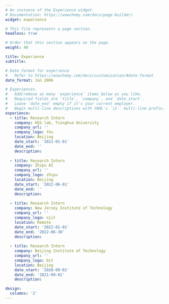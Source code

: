 ```yaml
---
# An instance of the Experience widget.
# Documentation: https://wowchemy.com/docs/page-builder/
widget: experience

# This file represents a page section.
headless: true

# Order that this section appears on the page.
weight: 40

title: Experience
subtitle:

# Date format for experience
#   Refer to https://wowchemy.com/docs/customization/#date-format
date_format: Jan 2006

# Experiences.
#   Add/remove as many `experience` items below as you like.
#   Required fields are `title`, `company`, and `date_start`.
#   Leave `date_end` empty if it's your current employer.
#   Begin multi-line descriptions with YAML's `|2-` multi-line prefix.
experience:
  - title: Research Intern
    company: KEG lab, Tsinghua University
    company_url: ''
    company_logo: thu
    location: Beijing
    date_start: '2021-01-01'
    date_end: ''
    description: 
        
  - title: Research Intern
    company: Zhipu AI
    company_url: ''
    company_logo: zhipu
    location: Beijing
    date_start: '2022-06-01'
    date_end: ''
    description: 
  
  - title: Research Intern
    company: New Jersey Institute of Technology
    company_url: ''
    company_logo: njit
    location: Remote
    date_start: '2022-01-01'
    date_end: '2022-06-30'
    description: 
    
  - title: Research Intern
    company: Beijing Institute of Technology
    company_url: ''
    company_logo: bit
    location: Beijing
    date_start: '2020-09-01'
    date_end: '2021-09-01'
    description: 

design:
  columns: '2'
---
```

